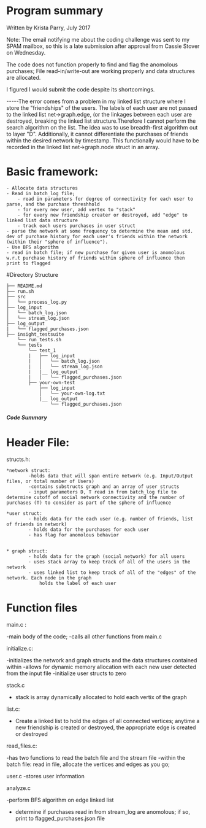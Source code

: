 # Program summary

Written by Krista Parry, July 2017

Note: The email notifying me about the coding challenge was sent to my SPAM mailbox, so this is a late submission after approval from Cassie Stover on Wednesday. 

The code does not function properly to find and flag the anomolous purchases; File read-in/write-out are working properly and data structures are allocated.

I figured I would submit the code despite its shortcomings.  

-----The error comes from a problem in my linked list structure where I store the "friendships" of the users. The labels of each user are not passed 
to the linked list net->graph.edge, (or the linkages between each user are destroyed, breaking the linked list structure.Therefore I cannot perform 
the search algorithm on the list. The idea was to use breadth-first algorithm out to layer "D". Additionally, it cannot differentiate the purchases 
of friends within the desired network by timestamp. This functionally would have to be recorded in the linked list net->graph.node struct in an array. 



# Basic framework:

    - Allocate data structures
    - Read in batch_log file; 
        - read in parameters for degree of connectivity for each user to parse, and the purchase threshhold
        - for every new user, add vertex to "stack"
        - for every new friendship creater or destroyed, add "edge" to linked list data structure
        - track each users purchases in user struct
    - parse the network at some frequency to determine the mean and std. dev of purchase history for each user's friends within the network (within their "sphere of influence"). 
    - Use BFS algorithm 
    - read in batch file; if new purchase for given user is anomolous w.r.t purchase history of friends within sphere of influence then print to flagged 


#Directory Structure

    ├── README.md 
    ├── run.sh
    ├── src
    │   └── process_log.py
    ├── log_input
    │   └── batch_log.json
    │   └── stream_log.json
    ├── log_output
    |   └── flagged_purchases.json
    ├── insight_testsuite
        └── run_tests.sh
        └── tests
            └── test_1
            |   ├── log_input
            |   │   └── batch_log.json
            |   │   └── stream_log.json
            |   |__ log_output
            |   │   └── flagged_purchases.json
            ├── your-own-test
                ├── log_input
                │   └── your-own-log.txt
                |__ log_output
                    └── flagged_purchases.json

##### Code Summary

# Header File: 
	
structs.h:

    *network struct:
            -holds data that will span entire network (e.g. Input/Output files, or total number of Users)
            -contains substructs graph and an array of user structs
            - input parameters D, T read in from batch_log file to determine cutoff of social network connectivity and the number of purchases (T) to consider as part of the sphere of influence 

    *user struct:
            - holds data for the each user (e.g. number of friends, list of friends in network)
            - holds data for the purchases for each user
            - has flag for anomolous behavior


    * graph struct: 
            - holds data for the graph (social network) for all users
            - uses stack array to keep track of all of the users in the network
            - uses linked list to keep track of all of the "edges" of the network. Each node in the graph
                holds the label of each user
# Function files

main.c :

-main body of the code;
-calls all other functions from main.c


initialize.c:
    
-initializes the network and graph structs and the data structures contained within
-allows for dynamic memory allocation with each new user detected from the input file
-initialize user structs to zero

stack.c
- stack is array dynamically allocated to hold each vertix of the graph 


list.c:

- Create a linked list to hold the edges of all connected vertices; anytime a new friendship is created or destroyed, the appropriate edge is created or destroyed

read_files.c:

-has two functions to read the batch file and the stream file
-within the batch file: read in file, allocate the vertices and edges as you go;

user.c
-stores user information

analyze.c

-perform BFS algorithm on edge linked list
- determine if purchases read in from stream_log are anomolous; if so, print to flagged_purchases.json file






